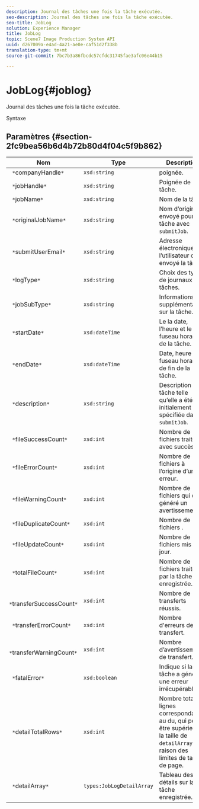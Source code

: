 ```yaml
---
description: Journal des tâches une fois la tâche exécutée.
seo-description: Journal des tâches une fois la tâche exécutée.
seo-title: JobLog
solution: Experience Manager
title: JobLog
topic: Scene7 Image Production System API
uuid: d267009a-e4ad-4a21-ae0e-caf51d2f338b
translation-type: tm+mt
source-git-commit: 7bc7b3a86fbcdc57cfdc31745fae3afc06e44b15

---
```



# JobLog{#joblog}

Journal des tâches une fois la tâche exécutée.

Syntaxe

## Paramètres {#section-2fc9bea56b6d4b72b80d4f04c5f9b862}

| Nom | Type | Description |
|---|---|---|
| ` *`companyHandle`*` | `xsd:string` |  poignée. |
| ` *`jobHandle`*` | `xsd:string` | Poignée de tâche. |
| ` *`jobName`*` | `xsd:string` | Nom de la tâche. |
| ` *`originalJobName`*` | `xsd:string` | Nom d’origine envoyé pour la tâche avec `submitJob`. |
| ` *`submitUserEmail`*` | `xsd:string` | Adresse électronique de l’utilisateur qui a envoyé la tâche. |
| ` *`logType`*` | `xsd:string` | Choix des types de journaux des tâches. |
| ` *`jobSubType`*` | `xsd:string` | Informations supplémentaires sur la tâche. |
| ` *`startDate`*` | `xsd:dateTime` | Le  la date, l’heure et le fuseau horaire de la tâche. |
| ` *`endDate`*` | `xsd:dateTime` | Date, heure et fuseau horaire de fin de la tâche. |
| ` *`description`*` | `xsd:string` | Description de la tâche telle qu’elle a été initialement spécifiée dans `submitJob`. |
| ` *`fileSuccessCount`*` | `xsd:int` | Nombre de fichiers traités avec succès. |
| ` *`fileErrorCount`*` | `xsd:int` | Nombre de fichiers à l’origine d’une erreur. |
| ` *`fileWarningCount`*` | `xsd:int` | Nombre de fichiers qui ont généré un avertissement. |
| ` *`fileDuplicateCount`*` | `xsd:int` | Nombre de fichiers . |
| ` *`fileUpdateCount`*` | `xsd:int` | Nombre de fichiers mis à jour. |
| ` *`totalFileCount`*` | `xsd:int` | Nombre de fichiers traités par la tâche enregistrée. |
| ` *`transferSuccessCount`*` | `xsd:int` | Nombre de transferts réussis. |
| ` *`transferErrorCount`*` | `xsd:int` | Nombre d&#39;erreurs de transfert. |
| ` *`transferWarningCount`*` | `xsd:int` | Nombre d’avertissements de transfert. |
| ` *`fatalError`*` | `xsd:boolean` | Indique si la tâche a généré une erreur irrécupérable. |
| ` *`detailTotalRows`*` | `xsd:int` | Nombre total de lignes correspondant au  du, qui peut être supérieur à la taille de `detailArray` en raison des limites de taille de page. |
| ` *`detailArray`*` | `types:JobLogDetailArray` | Tableau des détails sur la tâche enregistrée. |

